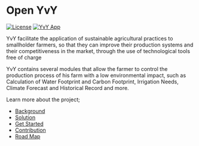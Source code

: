 # Open YvY

[![License](https://img.shields.io/badge/License-Apache2-blue.svg)](https://www.apache.org/licenses/LICENSE-2.0) <!-- [![Slack]()](https://callforcode.org/slack) --> [![YvY App](https://img.shields.io/badge/Click-YvY%20%20App-blue)](https://yvyapp.plan21.org)

YvY facilitate the application of sustainable agricultural practices to smallholder farmers, so that they can improve their production systems and their competitiveness in the market, through the use of technological tools free of charge

YvY contains several modules that allow the farmer to control the production process of his farm with a low environmental impact, such as Calculation of Water Footprint and Carbon Footprint, Irrigation Needs, Climate Forecast and Historical Record and more.

Learn more about the project;

- [Background](https://github.com/fundacionplan21/open-yvy/blob/main/BACKGROUND.md)
- [Solution](https://github.com/fundacionplan21/open-yvy#solution-details)
- [Get Started](https://github.com/fundacionplan21/open-yvy#get-started)
- [Contribution](https://github.com/fundacionplan21/open-yvy#contributing)
- [Road Map](https://github.com/fundacionplan21/open-yvy#project-roadmap)

